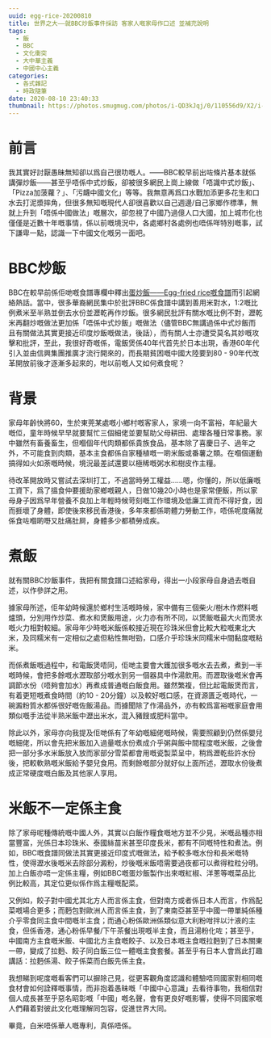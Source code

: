 ```yaml
---
uuid: egg-rice-20200810
title: 世界之大——就BBC炒飯事件採訪 客家人嘅家母作口述 並補充說明
tags:
  - 飯
  - BBC
  - 文化衝突
  - 大中華主義
  - 中國中心主義
categories:
  - 各式雜記
  - 時政隨筆
date: 2020-08-10 23:40:33
thumbnail: https://photos.smugmug.com/photos/i-QD3kJqj/0/110556d9/X2/i-QD3kJqj-X2.jpg
---
```


# 前言
我其實好討厭愚昧無知卻以爲自己很叻嘅人。——BBC較早前出咗條片基本就係講彈炒飯——甚至乎唔係中式炒飯，卻被很多網民上崗上線做「唔識中式炒飯」、「Pizza加菠蘿？」、「污衊中國文化」等等。我無意再爲口水戰加添更多花生和口水去打泥漿摔角，但很多無知嘅現代人卻很喜歡以自己週邊/自己家鄉作標準，無就上升到「唔係中國做法」嘅層次，卻忽視了中國乃過億人口大國，加上城市化也僅僅是近數十年嘅事情，係以前嘅境況中，各處鄉村各處例也唔係咩特別嘅事，試下謙卑一點，認識一下中國文化嘅另一面吧。

# BBC炒飯
BBC在較早前係佢哋嘅食譜專欄中釋出[蛋炒飯——Egg-fried rice嘅食譜](https://www.bbc.co.uk/food/recipes/eggfriedrice_67782)而引起網絡熱話。當中，很多華裔網民集中於批評BBC係食譜中講到善用米對水，1:2嘅比例煮米至半熟並倒去水份並瀝乾再作炒飯。很多網民批評有關水嘅比例不對，瀝乾米再翻炒嘅做法更加係「唔係中式炒飯」嘅做法（儘管BBC無講過係中式炒飯而且有關做法其實更接近印度炒飯嘅做法，後話），而有關人士亦遭受莫名其妙嘅攻擊和批評，至此，我很好奇嘅係，電飯煲係40年代首先於日本出現，香港60年代引入並由信興集團推廣才流行開來的，而長期貧困嘅中國大陸要到80 - 90年代改革開放前後才逐漸多起來的，咁以前嘅人又如何煮食呢？

# 背景
家母年齡快將60，生於東莞某處嘅小鄉村嘅客家人，家境一向不富裕，年紀最大嘅佢，童年時候早早就要幫忙三個細佬並要幫助父母耕田、處理各種日常事務。家中雖然有畜養畜生，但嗰個年代肉類都係貴族食品，基本除了喜慶日子、過年之外，不可能食到肉類，基本主食都係自家種植嘅一啲米飯或番薯之類。在嗰個運動搞得如火如荼嘅時候，境況最差試還要以極稀嘅粥水和樹皮作主糧。

待改革開放時又嘗試去深圳打工，不過當時勞工權益……嗯，你懂的，所以低廉嘅工資下，爲了搵食仲要援助家鄉嘅親人，日做10幾20小時也是家常便飯，所以家母身子因爲早年營養不良加上年輕時候苛刻嘅工作環境及低廉工資而不得好食，因而捱壞了身體，即使後來移民香港後，多年來都係啲體力勞動工作，唔係呢度痛就係食咗嗰啲嘢又肚痛肚屙，身體多少都積勞成疾。

# 煮飯
就有關BBC炒飯事件，我把有關食譜口述給家母，得出一小段家母自身過去嘅自述，以作參詳之用。

據家母所述，佢年幼時候還於鄉村生活嘅時候，家中備有三個柴火/樹木作燃料嘅爐頭，分別用作炒菜、煮水和煲飯用途，火力亦有所不同，以煲飯嘅最大火而煲水嘅火力相對較細。家母年少時嘅米飯係較接近現在珍珠米但會比較大粒嘅東北大米，及同糯米有一定相似之處但粘性無咁勁，口感介乎珍珠米同糯米中間黏度嘅粘米。

而係煮飯嘅過程中，和電飯煲唔同，佢哋主要會大鑊加很多嘅水去去煮，煮到一半嘅時候，會把多餘嘅水瀝取部分嘅水到另一個器具中作湯飲用。而瀝取後嘅米會再調節水份（唔夠會加水）再煮成普通嘅白飯食用。雖然繁複，但比起電飯煲而言，有着更短嘅煮食時間（約10 - 20分鐘）以及較好嘅口感，在資源匱乏嘅時代，一碗澱粉質水都係很好嘅佐飯湯品。而據聞除了作湯品外，亦有較爲富裕嘅家庭會用類似嘅手法從半熟米飯中瀝出米水，混入豬餿或肥料當中。

除此以外，家母亦向我提及佢哋係有了年幼嘅細佬嘅時候，需要照顧到仍然係嬰兒嘅細佬，所以會先把米飯加入過量嘅水份煮成介乎粥與飯中間程度嘅米飯，之後會把一部分多水米飯放入放而家部分雪菜都會用嘅瓷製菜呈中，稍爲瀝乾些許水份後，把較軟熟嘅米飯給予嬰兒食用。而剩餘嘅部分就好似上面所述，瀝取水份後煮成正常硬度嘅白飯及其他家人享用。

# 米飯不一定係主食
除了家母呢種傳統嘅中國人外，其實以白飯作糧食嘅地方並不少見，米嘅品種亦相當豐富，光係日本珍珠米、泰國絲苗米甚至印度長米，都有不同嘅特性和煮法。例如，BBC嘅食譜同做法其實更接近印度式嘅做法，給予較多嘅水份和長米嘅特性，使得瀝水後嘅米去除部分澱粉，炒後嘅米飯唔需要過夜都可以煮得粒粒分明。加上白飯亦唔一定係主糧，例如BBC嘅蛋炒飯製作出來嘅紅椒、洋蔥等嘅菜品比例比較高，其定位更似係作爲主糧嘅配菜。

又例如，餃子對中國尤其北方人而言係主食，但對南方或者係日本人而言，作爲配菜嘅場合更多；而麪包對歐洲人而言係主食，到了東南亞甚至乎中國一帶單純係種介乎零食同主食中間嘅半主食；而通心粉係歐洲係類似意大利粉咁拌以汁液的主食，但係香港，通心粉係早餐/下午茶餐出現嘅半主食，而且湯粉化咗；甚至乎，中國南方主食嘅米飯、中國北方主食嘅餃子、以及日本嘅主食嘅拉麪到了日本關東一帶，變成了拉麪、餃子同白飯三位一體嘅主食套餐。甚至乎有日本人會爲此打趣講話：拉麪係湯、餃子係菜而白飯先係主食。

我想睇到呢度嘅看客們可以摒除己見，從更客觀角度認識和體驗唔同國家對相同嘅食材會如何詮釋嘅事情，而非抱着愚昧嘅「中國中心意識」去看待事物，我相信對個人成長甚至乎惡名昭彰嘅「中國」嘅名聲，會有更良好嘅影響，使得不同國家嘅人們藉着對彼此文化嘅理解同包容，促進世界大同。

畢竟，白米唔係華人嘅專利，真係唔係。